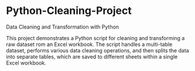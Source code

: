 # Python-Cleaning-Project

Data Cleaning and Transformation with Python

This project demonstrates a Python script for cleaning and transforming a raw dataset rom an Excel workbook. The script handles a multi-table dataset, performs various data cleaning operations, and then splits the data into separate tables, which are saved to different sheets within a single Excel workbook.
